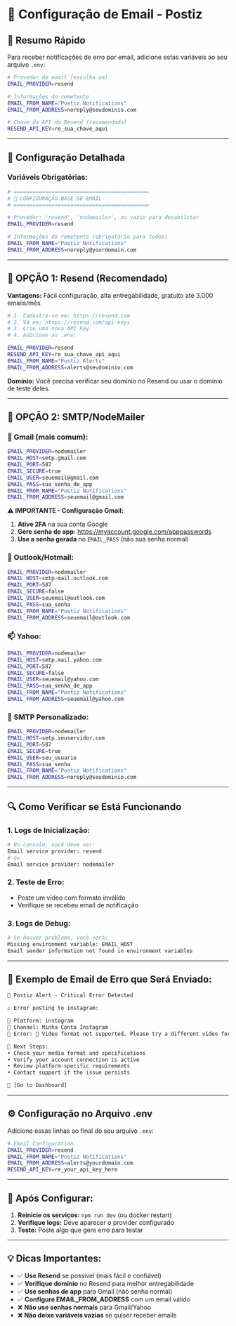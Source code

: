 # 📧 Configuração de Email - Postiz

## 🎯 **Resumo Rápido**

Para receber notificações de erro por email, adicione estas variáveis ao seu arquivo `.env`:

```bash
# Provedor de email (escolha um)
EMAIL_PROVIDER=resend

# Informações do remetente
EMAIL_FROM_NAME="Postiz Notifications"
EMAIL_FROM_ADDRESS=noreply@seudominio.com

# Chave da API do Resend (recomendado)
RESEND_API_KEY=re_sua_chave_aqui
```

---

## 🔧 **Configuração Detalhada**

### **Variáveis Obrigatórias:**

```bash
# ===========================================
# 📧 CONFIGURAÇÃO BASE DE EMAIL
# ===========================================

# Provedor: 'resend', 'nodemailer', ou vazio para desabilitar
EMAIL_PROVIDER=resend

# Informações do remetente (obrigatório para todos)
EMAIL_FROM_NAME="Postiz Notifications"
EMAIL_FROM_ADDRESS=noreply@yourdomain.com
```

---

## 🚀 **OPÇÃO 1: Resend (Recomendado)**

**Vantagens:** Fácil configuração, alta entregabilidade, gratuito até 3.000 emails/mês

```bash
# 1. Cadastre-se em: https://resend.com
# 2. Vá em: https://resend.com/api-keys
# 3. Crie uma nova API Key
# 4. Adicione ao .env:

EMAIL_PROVIDER=resend
RESEND_API_KEY=re_sua_chave_api_aqui
EMAIL_FROM_NAME="Postiz Alerts"
EMAIL_FROM_ADDRESS=alerts@seudominio.com
```

**Domínio:** Você precisa verificar seu domínio no Resend ou usar o domínio de teste deles.

---

## 📮 **OPÇÃO 2: SMTP/NodeMailer**

### **📧 Gmail (mais comum):**

```bash
EMAIL_PROVIDER=nodemailer
EMAIL_HOST=smtp.gmail.com
EMAIL_PORT=587
EMAIL_SECURE=true
EMAIL_USER=seuemail@gmail.com
EMAIL_PASS=sua_senha_de_app
EMAIL_FROM_NAME="Postiz Notifications"
EMAIL_FROM_ADDRESS=seuemail@gmail.com
```

**⚠️ IMPORTANTE - Configuração Gmail:**
1. **Ative 2FA** na sua conta Google
2. **Gere senha de app:** https://myaccount.google.com/apppasswords
3. **Use a senha gerada** no `EMAIL_PASS` (não sua senha normal)

### **🏢 Outlook/Hotmail:**

```bash
EMAIL_PROVIDER=nodemailer
EMAIL_HOST=smtp-mail.outlook.com
EMAIL_PORT=587
EMAIL_SECURE=false
EMAIL_USER=seuemail@outlook.com
EMAIL_PASS=sua_senha
EMAIL_FROM_NAME="Postiz Notifications"
EMAIL_FROM_ADDRESS=seuemail@outlook.com
```

### **📫 Yahoo:**

```bash
EMAIL_PROVIDER=nodemailer
EMAIL_HOST=smtp.mail.yahoo.com
EMAIL_PORT=587
EMAIL_SECURE=false
EMAIL_USER=seuemail@yahoo.com
EMAIL_PASS=sua_senha_de_app
EMAIL_FROM_NAME="Postiz Notifications"
EMAIL_FROM_ADDRESS=seuemail@yahoo.com
```

### **🏢 SMTP Personalizado:**

```bash
EMAIL_PROVIDER=nodemailer
EMAIL_HOST=smtp.seuservidor.com
EMAIL_PORT=587
EMAIL_SECURE=true
EMAIL_USER=seu_usuario
EMAIL_PASS=sua_senha
EMAIL_FROM_NAME="Postiz Notifications"
EMAIL_FROM_ADDRESS=noreply@seudominio.com
```

---

## 🔍 **Como Verificar se Está Funcionando**

### **1. Logs de Inicialização:**
```bash
# No console, você deve ver:
Email service provider: resend
# ou
Email service provider: nodemailer
```

### **2. Teste de Erro:**
- Poste um vídeo com formato inválido
- Verifique se recebeu email de notificação

### **3. Logs de Debug:**
```bash
# Se houver problema, você verá:
Missing environment variable: EMAIL_HOST
Email sender information not found in environment variables
```

---

## 🚨 **Exemplo de Email de Erro que Será Enviado:**

```html
🚨 Postiz Alert - Critical Error Detected

⚠️ Error posting to instagram:

🔹 Platform: instagram
🔹 Channel: Minha Conta Instagram  
🔹 Error: 🎥 Video format not supported. Please try a different video format

🔧 Next Steps:
• Check your media format and specifications
• Verify your account connection is active
• Review platform-specific requirements
• Contact support if the issue persists

🔗 [Go to Dashboard]
```

---

## ⚙️ **Configuração no Arquivo .env**

Adicione essas linhas ao final do seu arquivo `.env`:

```bash
# Email Configuration
EMAIL_PROVIDER=resend
EMAIL_FROM_NAME="Postiz Notifications"
EMAIL_FROM_ADDRESS=alerts@yourdomain.com
RESEND_API_KEY=re_your_api_key_here
```

---

## 🔄 **Após Configurar:**

1. **Reinicie os serviços:** `npm run dev` (ou docker restart)
2. **Verifique logs:** Deve aparecer o provider configurado
3. **Teste:** Poste algo que gere erro para testar

---

## 💡 **Dicas Importantes:**

- ✅ **Use Resend** se possível (mais fácil e confiável)
- ✅ **Verifique domínio** no Resend para melhor entregabilidade
- ✅ **Use senhas de app** para Gmail (não senha normal)
- ✅ **Configure EMAIL_FROM_ADDRESS** com um email válido
- ❌ **Não use senhas normais** para Gmail/Yahoo
- ❌ **Não deixe variáveis vazias** se quiser receber emails 